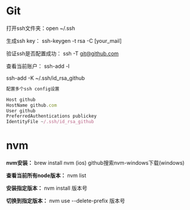 # Git

打开ssh文件夹：open ~/.ssh 



生成ssh key： ssh-keygen -t rsa -C [your_mail]



验证ssh是否配置成功： ssh -T git@github.com



查看当前账户： ssh-add -l



ssh-add -K ~/.ssh/id_rsa_github



```javascript
配置多个ssh config设置

Host github
HostName github.com
User github
PreferredAuthentications publickey
IdentityFile ~/.ssh/id_rsa_github
```

# nvm
**nvm安装：** brew install nvm (ios)	github搜索nvm-windows下载(windows)

**查看当前所有node版本：** nvm list

**安装指定版本：** nvm install 版本号

**切换到指定版本：** nvm use --delete-prefix 版本号